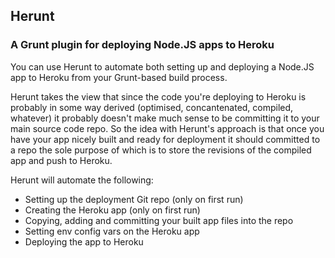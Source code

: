 ## Herunt

### A Grunt plugin for deploying Node.JS apps to Heroku

You can use Herunt to automate both setting up and deploying a Node.JS app to Heroku from your Grunt-based build process.

Herunt takes the view that since the code you're deploying to Heroku is probably in some way derived (optimised, concantenated, compiled, whatever) it probably doesn't make much sense to be committing it to your main source code repo. So the idea with Herunt's approach is that once you have your app nicely built and ready for deployment it should committed to a repo the sole purpose of which is to store the revisions of the compiled app and push to Heroku.

Herunt will automate the following:

- Setting up the deployment Git repo (only on first run)
- Creating the Heroku app (only on first run)
- Copying, adding and committing your built app files into the repo
- Setting env config vars on the Heroku app
- Deploying the app to Heroku